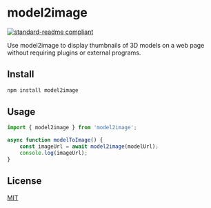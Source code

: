 # model2image

[![standard-readme compliant](https://img.shields.io/badge/readme%20style-standard-brightgreen.svg?style=flat-square)](https://github.com/RichardLitt/standard-readme)

Use model2image to display thumbnails of 3D models on a web page without requiring plugins or external programs.

## Install

```bash
npm install model2image
```

## Usage

```javascript
import { model2image } from 'model2image';

async function modelToImage() {
    const imageUrl = await model2image(modelUrl);
    console.log(imageUrl);
}
```

## License

[MIT](LICENSE)